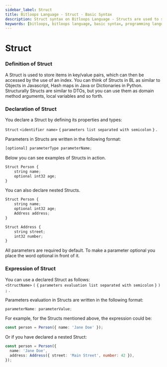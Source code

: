```yaml
---
sidebar_label: Struct
title: Bitloops Language - Struct - Basic Syntax 
description: Struct syntax on Bitloops Language - Structs are used to store items in key/value pairs to then be accessed with the use of an index. Structs are similar to objects in Javascript. 
keywords: [bitloops, bitloops language, basic syntax, programming language, variables, types, objects, data types, classes, interfaces, modules, functions, loops, services, struct]
---
```


# Struct

### Definition of Struct

A Struct is used to store items in key/value pairs, which can then be accessed by the use of an index. You can think of Structs in BL as similar to Objects in Javascript, Hash maps in Java or Dictionaries in Python.  
Structurally Structs are similar to DTOs, but you can use them as domain method arguments, local variables and so forth.

### Declaration of Struct

You declare a Struct by defining its properties and types:

`Struct` `<identifier name>` `{` `parameters list separated with semicolon` `}` .

Parameters in Structs are written in the following format:

```typescript
[optional] parameterType parameterName;
```

Below you can see examples of Structs in action.

```typescript
Struct Person {
    string name;
    optional int32 age;
}
```

You can also declare nested Structs.

```typescript
Struct Person {
    string name;
    optional int32 age;
    Address address;
}

Struct Address {
    string street;
    int32 number;
}
```

All parameters are required by default. To make a parameter optional you place the word optional in front of it.

### Expression of Struct

You can use a declared Struct as follows:  
`<StructName>` `(` `{` `parameters evaluation list separated with semicolon` `}` `)` `;` .

Parameters evaluation in Structs are written in the following format:

```typescript
parameterName: parameterValue;
```

For example, for the Structs mentioned above, the expression could be:

```typescript
const person = Person({ name: 'Jane Doe' });
```

Or if you have declared a nested Struct:

```typescript
const person = Person({
  name: 'Jane Doe',
  address: Address({ street: 'Main Street', number: 42 }),
});
```
